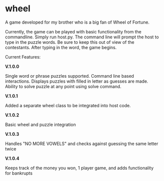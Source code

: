 # wheel
A game developed for my brother who is a big fan of Wheel of Fortune.

Currently, the game can be played with basic functionality from the commandline. Simply run host.py. 
The command line will prompt the host to type in the puzzle words. Be sure to keep this out of view of
the contestants. After typing in the word, the game begins. 

Current Features:

<strong> V.1.0.0 </strong>

Single word or phrase puzzles supported.
Command line based interactions. 
Displays puzzles with filled in letter as guesses are made.
Ability to solve puzzle at any point using solve command.

<strong> V.1.0.1 </strong>

Added a separate wheel class to be integrated into host code.

<strong> V.1.0.2 </strong>

Basic wheel and puzzle integration

<strong> V.1.0.3 </strong>

Handles "NO MORE VOWELS" and checks against guessing the same letter twice

<strong> V.1.0.4 </strong>

Keeps track of the money you won, 1 player game, and adds functionality for bankrupts
